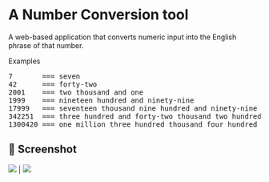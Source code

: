 # A Number Conversion tool

A web-based application that converts numeric input into the English phrase of that number. 

Examples
<pre>
7       === seven
42      === forty-two
2001    === two thousand and one
1999    === nineteen hundred and ninety-nine
17999   === seventeen thousand nine hundred and ninety-nine
342251  === three hundred and forty-two thousand two hundred and fifty-one
1300420 === one million three hundred thousand four hundred and twenty
</pre>


## 📸 Screenshot

<img src="https://i.ibb.co/BVM219r/Screenshot-2021-12-21-at-07-42-33.png"> |
<img src="https://i.ibb.co/yX5MbDc/Screenshot-2021-12-21-at-07-46-32.png">
